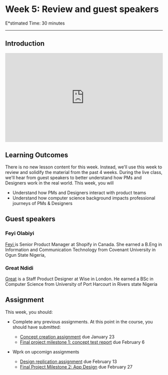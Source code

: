 
# Week 5: Review and guest speakers

E*stimated Time: 30 minutes

---

## Introduction

<div style="position: relative; padding-bottom: 56.25%; height: 0;">
  <iframe src="https://youtu.be/n7Jn3YC9ACk" title="YouTube video player" frameborder="0" allow="accelerometer; autoplay; clipboard-write; encrypted-media; gyroscope; picture-in-picture" allowfullscreen style="position: absolute; top: 0; left: 0; width: 100%; height: 100%;"></iframe>
</div>

## Learning Outcomes

There is no new lesson content for this week. Instead, we'll use this week to review and solidify the material from the past 4 weeks. During the live class, we'll hear from guest speakers to better understand how PMs and Designers work in the real world. This week, you will
- Understand how PMs and Designers interact with product teams
- Understand how computer science background impacts professional journeys of PMs & Designers



## Guest speakers
### Feyi Olabiyi
<a href="https://www.linkedin.com/in/feyi-olabiyi/" target="_blank">Feyi </a> is Senior Product Manager at Shopify in Canada. She earned a B.Eng in Information and Communication Technology from Covenant University in Ogun State Nigeria,

### Great Ndidi
<a href="https://www.linkedin.com/in/greatndidi/" target="_blank">Great</a> is a Staff Product Designer at Wise in London. He earned a BSc in Computer Science from University of Port Harcourt in Rivers state Nigeria

## Assignment

This week, you should:
- Complete any previous assignments. At this point in the course, you should have submitted:
  - [Concept creation assignment](/assignment-concept-tests.html) due January 23
  - [Final project milestone 1: concept test report](/concept-testing.html) due February 6
  
  
- Wprk on upcomign assignments
  - [Design replication assignment](/assignment-design-replication.html) due February 13
  - [Final Project Milestone 2: App Design](/app-designs.html) due February 27


